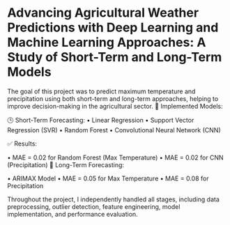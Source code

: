 # Advancing Agricultural Weather Predictions with Deep Learning and Machine Learning Approaches: A Study of Short-Term and Long-Term Models 


  The goal of this project was to predict maximum temperature and precipitation using both short-term and long-term approaches, helping to improve decision-making in the agricultural sector.
📌 Implemented Models:

🕒 Short-Term Forecasting:
 • Linear Regression
 • Support Vector Regression (SVR)
 • Random Forest
 • Convolutional Neural Network (CNN)
 
✅ Results:

 • MAE = 0.02 for Random Forest (Max Temperature)
 • MAE = 0.02 for CNN (Precipitation)
📆 Long-Term Forecasting:

 • ARIMAX Model
 • MAE = 0.05 for Max Temperature
 • MAE = 0.08 for Precipitation
 
Throughout the project, I independently handled all stages, including data preprocessing, outlier detection, feature engineering, model implementation, and performance evaluation.
